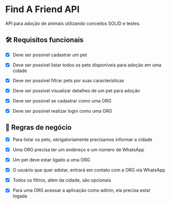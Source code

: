 # Find A Friend API

API para adoção de animais utilizando conceitos SOLID e testes.

## 🛠 Requisitos funcionais

- [x] Deve ser possível cadastrar um pet

- [x] Deve ser possível listar todos os pets disponíveis para adoção em uma cidade

- [x] Deve ser possível filtrar pets por suas características

- [x] Deve ser possível visualizar detalhes de um pet para adoção

- [x] Deve ser possível se cadastrar como uma ORG

- [x] Deve ser possível realizar login como uma ORG

## 📃 Regras de negócio

- [x] Para listar os pets, obrigatoriamente precisamos informar a cidade

- [x] Uma ORG precisa ter um endereço e um número de WhatsApp

- [x] Um pet deve estar ligado a uma ORG

- [x] O usuário que quer adotar, entrará em contato com a ORG via WhatsApp

- [x] Todos os filtros, além da cidade, são opcionais

- [x] Para uma ORG acessar a aplicação como admin, ela precisa estar logada
